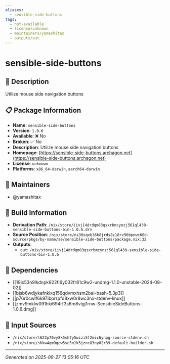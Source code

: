 ```yaml
---
aliases:
  - sensible-side-buttons
tags:
  - not-available
  - license/unknown
  - maintainers/yamashitax
  - outputs/out
---
```


# sensible-side-buttons

## 📝 Description

Utilize mouse side navigation buttons

## 📋 Package Information

- **Name**: `sensible-side-buttons`
- **Version**: `1.0.6`
- **Available**: ❌ No
- **Broken**: ✅ No
- **Description**: Utilize mouse side navigation buttons
- **Homepage**: [https://sensible-side-buttons.archagon.net](https://sensible-side-buttons.archagon.net)
- **License**: `unknown`
- **Platforms**: `x86_64-darwin`, `aarch64-darwin`
## 👥 Maintainers

- @yamashitax


## 🔧 Build Information

- **Derivation Path**: `/nix/store/iivj14drdqm83qsxrbmcynzj561ql430-sensible-side-buttons-bin-1.0.6.drv`
- **Source Position**: `/nix/store/ns30sqxb36k8jrds8z18rv96bpnwc60d-source/pkgs/by-name/se/sensible-side-buttons/package.nix:32`
- **Outputs**:
  - `out`:  `/nix/store/iivj14drdqm83qsxrbmcynzj561ql430-sensible-side-buttons-bin-1.0.6`

## 🔗 Dependencies

- [[19ix53n9lkdnpk922fl6y032fr81c9w2-undmg-1.1.0-unstable-2024-08-02]]
- [[bjsb6wdjykafnkixq156qdvmxhsm2bai-bash-5.3p3]]
- [[p76r0cwlf6k97ibprrpfd8xw0r8wc3nx-stdenv-linux]]
- [[zmv9mklw091hki694rf3s6m8vlgj1rnw-SensibleSideButtons-1.0.6.dmg]]

## 📁 Input Sources

- `/nix/store/l622p70vy8k5sh7y5wizi5f2mic6ynpg-source-stdenv.sh`
- `/nix/store/shkw4qm9qcw5sc5n1k5jznc83ny02r39-default-builder.sh`

---
*Generated on 2025-09-27 13:05:16 UTC*
